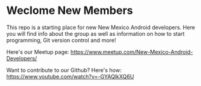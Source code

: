 # Weclome New Members

This repo is a starting place for new New Mexico Android developers. Here you will find info about the group as well as information on how to start programming, Git version control and more!

Here's our Meetup page:
https://www.meetup.com/New-Mexico-Android-Developers/

Want to contribute to our Github? Here's how:
https://www.youtube.com/watch?v=-GYAQlkXQ6U

